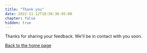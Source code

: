 ```yaml
---
title: "Thank you"
date: 2022-11-12T18:56:36-05:00
chapter: false
hidden: true
---
```


Thanks for sharing your feedback. We'll be in contact with you soon.

[Back to the home page](/index.html)

